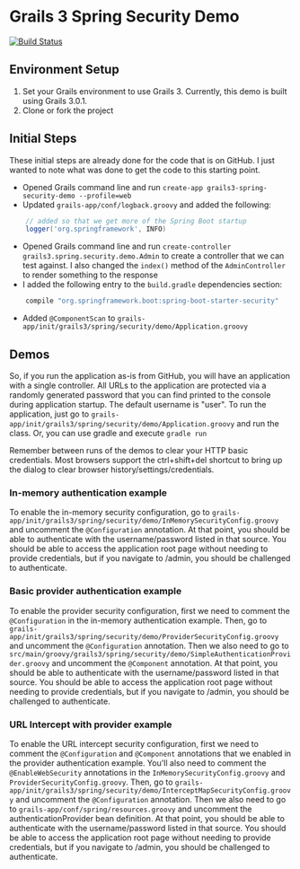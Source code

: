 # Grails 3 Spring Security Demo

[![Build Status](https://drone.io/github.com/asoftwareguy/grails3-spring-security-demo/status.png)](https://drone.io/github.com/asoftwareguy/grails3-spring-security-demo/latest)

## Environment Setup

1. Set your Grails environment to use Grails 3. Currently, this demo is built using Grails 3.0.1.
2. Clone or fork the project

## Initial Steps

These initial steps are already done for the code that is on GitHub. I just wanted to note what was done to get the
code to this starting point.

* Opened Grails command line and run `create-app grails3-spring-security-demo --profile=web`
* Updated `grails-app/conf/logback.groovy` and added the following:

```groovy
    // added so that we get more of the Spring Boot startup
    logger('org.springframework', INFO)
```

* Opened Grails command line and run `create-controller grails3.spring.security.demo.Admin` to create a controller
   that we can test against. I also changed the `index()` method of the `AdminController` to render something to the 
   response
* I added the following entry to the `build.gradle` dependencies section:

```groovy
    compile "org.springframework.boot:spring-boot-starter-security"
```

* Added `@ComponentScan` to `grails-app/init/grails3/spring/security/demo/Application.groovy`


## Demos

So, if you run the application as-is from GitHub, you will have an application with a single controller. All URLs to 
the application are protected via a randomly generated password that you can find printed to the console during 
application startup. The default username is "user". To run the application, just go to 
`grails-app/init/grails3/spring/security/demo/Application.groovy` and run the class. Or, you can use gradle and 
execute `gradle run`

Remember between runs of the demos to clear your HTTP basic credentials. Most browsers support the ctrl+shift+del
shortcut to bring up the dialog to clear browser history/settings/credentials.

### In-memory authentication example

To enable the in-memory security configuration, go to 
`grails-app/init/grails3/spring/security/demo/InMemorySecurityConfig.groovy` and uncomment the `@Configuration`
annotation. At that point, you should be able to authenticate with the username/password listed in that source. You
should be able to access the application root page without needing to provide credentials, but if you navigate to
/admin, you should be challenged to authenticate.
 
### Basic provider authentication example

To enable the provider security configuration, first we need to comment the `@Configuration` in the in-memory 
authentication example. Then, go to 
`grails-app/init/grails3/spring/security/demo/ProviderSecurityConfig.groovy` and uncomment the `@Configuration`
annotation. Then we also need to go to
`src/main/groovy/grails3/spring/security/demo/SimpleAuthenticationProvider.groovy` and uncomment the `@Component`
annotation.
At that point, you should be able to authenticate with the username/password listed in that source. You
should be able to access the application root page without needing to provide credentials, but if you navigate to
/admin, you should be challenged to authenticate.

### URL Intercept with provider example

To enable the URL intercept security configuration, first we need to comment the `@Configuration` and `@Component` 
annotations that we enabled in the provider authentication example. You'll also need to comment the `@EnableWebSecurity`
annotations in the `InMemorySecurityConfig.groovy` and `ProviderSecurityConfig.groovy`. Then, go to 
`grails-app/init/grails3/spring/security/demo/InterceptMapSecurityConfig.groovy` and uncomment the `@Configuration`
annotation. Then we also need to go to
`grails-app/conf/spring/resources.groovy` and uncomment the authenticationProvider bean definition.
At that point, you should be able to authenticate with the username/password listed in that source. You
should be able to access the application root page without needing to provide credentials, but if you navigate to
/admin, you should be challenged to authenticate.
